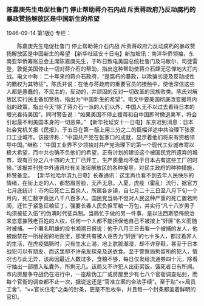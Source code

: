 ### 陈嘉庚先生电促杜鲁门  停止帮助蒋介石内战  斥责蒋政府乃反动腐朽的暴政赞扬解放区是中国新生的希望

1946-09-14
第1版()
专栏：

　　陈嘉庚先生电促杜鲁门
    停止帮助蒋介石内战
    斥责蒋政府乃反动腐朽的暴政赞扬解放区是中国新生的希望
    【新华社延安十日电】新加坡讯：南洋华侨领袖，东南亚华侨筹账总会主席陈嘉庚先生，于昨日致电美国总统杜鲁门及马歇尔、司徒雷登，敦促美国停止一切对蒋介石的帮助，指出这种帮助使蒋介石肆无忌惮地大打内战。电文中称：二十年来的蒋介石政府，“是腐朽的暴政，以欺骗劣迹及反动成性的霸权为其特征”。陈氏并说：在他与蒋政府的重要官员的接触中，使他深信这些人都是愚蠢的，不民主的，反动的，并顽固的反对一切改革的民族败类。陈氏对解放区实行民主备加赞扬，指出为“中国新生的希望”。电文中要美国彻底改变援蒋内战的政策，指出今天“除了蒋介石一派的人们以外，中国人无不以过去看待日本的眼光看待美国”。同时警告说：“如果美国不停止援蒋和自中国即时撤退美军，将会引起最不利美国本身的一切恶果。”
    【新华社延安十一日电】东京迟到消息：日本社会党机关报《民报》，于五日在第一版上用三分之二的篇幅详述中共治理下张家口工业城市。该报评称：“中国共产党在张家口的成就，显示着他们将来有资格领导中国。”继称：“中国工业界不少领袖对共产党治理下的第一个现代工业城市寄以极大希望，而中共也确不负他们的希望，正有计划的建设这个被国民党所遗弃的城市，现有百分之八十四的大工厂已开工，生产质量均不低于日本占有这些工厂的时候。”该报并刊登中外通讯社有关张垣解放区的各种报导，对民主政府的种种措施，称赞备至。
    【新华社哈尔滨九日电】长春通讯：这里再也看不到去年人民快乐的情绪，在街上走的人，都愁眉苦脸，无声无息。入夏，虎疫（霍乱）流行，据官方七月底统计：市内已死亡三百余人，所属各乡镇，自七月二十三日至八月下旬一个月内，死亡数字竟达八千八百多人。国民党当局不但对人民这种严重的死亡置若罔闻，还忙于紧急征粮征丁，强要长春人民负担军粮一万包，并实行“凡十八岁男子均须被征入伍”的伪满时代征兵制。当局忙于做的另一件事，是以法西斯恐怖统治来恣意摧残老百姓的人权，任何一个人都不能担保他自己不被按上“奸匪”名义而随时被捕。一个署名明雄的投书湘潮日报说：他于八月三日去看一个被捕的友人，他被幽禁在一所秘密的地窑里，那里共有被人诬告为“奸匪”的七十多人，都过着非人的生活，在虎疫猖獗时，只有生水止渴，地上肮脏潮湿，却不许穿鞋，甚至于日本战犯可以有朋友、而这里却不许亲友探亲及送衣食。至于警察局拘留所的犯人，情况也与此无异，该局因最近人数过多，食粮不够，每日仅发给流通券四十元，除看守抽出一部擅入私囊外，所剩无几。该局又不许犯人出街买饭，饿死者日有所闻。市内房屋争夺战仍在进行中，一座敌伪工厂或房屋至少有七八个官衙调查贴封，而每个官衙的调查都不止一次，据说这还是“官准立案的合法手续”。至于贴“××局员工舍”、“××官长住宅”之类的封条，更是不胜枚举，并且每一个封条都盖着鲜明的官印。
